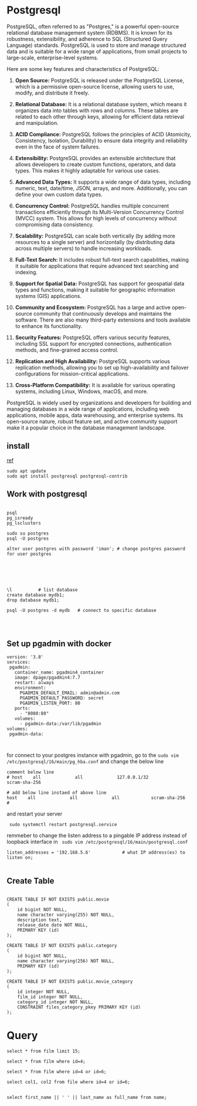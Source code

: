 # Postgresql

PostgreSQL, often referred to as "Postgres," is a powerful open-source relational database management system (RDBMS). It is known for its robustness, extensibility, and adherence to SQL (Structured Query Language) standards. PostgreSQL is used to store and manage structured data and is suitable for a wide range of applications, from small projects to large-scale, enterprise-level systems.

Here are some key features and characteristics of PostgreSQL:

1. **Open Source:** PostgreSQL is released under the PostgreSQL License, which is a permissive open-source license, allowing users to use, modify, and distribute it freely.

2. **Relational Database:** It is a relational database system, which means it organizes data into tables with rows and columns. These tables are related to each other through keys, allowing for efficient data retrieval and manipulation.

3. **ACID Compliance:** PostgreSQL follows the principles of ACID (Atomicity, Consistency, Isolation, Durability) to ensure data integrity and reliability even in the face of system failures.

4. **Extensibility:** PostgreSQL provides an extensible architecture that allows developers to create custom functions, operators, and data types. This makes it highly adaptable for various use cases.

5. **Advanced Data Types:** It supports a wide range of data types, including numeric, text, date/time, JSON, arrays, and more. Additionally, you can define your own custom data types.

6. **Concurrency Control:** PostgreSQL handles multiple concurrent transactions efficiently through its Multi-Version Concurrency Control (MVCC) system. This allows for high levels of concurrency without compromising data consistency.

7. **Scalability:** PostgreSQL can scale both vertically (by adding more resources to a single server) and horizontally (by distributing data across multiple servers) to handle increasing workloads.

8. **Full-Text Search:** It includes robust full-text search capabilities, making it suitable for applications that require advanced text searching and indexing.

9. **Support for Spatial Data:** PostgreSQL has support for geospatial data types and functions, making it suitable for geographic information systems (GIS) applications.

10. **Community and Ecosystem:** PostgreSQL has a large and active open-source community that continuously develops and maintains the software. There are also many third-party extensions and tools available to enhance its functionality.

11. **Security Features:** PostgreSQL offers various security features, including SSL support for encrypted connections, authentication methods, and fine-grained access control.

12. **Replication and High Availability:** PostgreSQL supports various replication methods, allowing you to set up high-availability and failover configurations for mission-critical applications.

13. **Cross-Platform Compatibility:** It is available for various operating systems, including Linux, Windows, macOS, and more.

PostgreSQL is widely used by organizations and developers for building and managing databases in a wide range of applications, including web applications, mobile apps, data warehousing, and enterprise systems. Its open-source nature, robust feature set, and active community support make it a popular choice in the database management landscape.


## install 
[ref](https://www.digitalocean.com/community/tutorials/how-to-install-postgresql-on-ubuntu-22-04-quickstart)

```
sudo apt update
sudo apt install postgresql postgresql-contrib

```


## Work with postgresql

```

psql
pg_isready
pg_lsclusters

sudo su postgres
psql -U postgres

alter user postgres with password 'iman'; # change postgres password for user postgres






\l          # list database
create database mydb1;
drop database mydb1;

psql -U postgres -d mydb   # connect to specific database




```


## Set up pgadmin with docker

```
version: '3.8'
services:
 pgadmin:
   container_name: pgadmin4_container
   image: dpage/pgadmin4:7.7
   restart: always
   environment:
     PGADMIN_DEFAULT_EMAIL: admin@admin.com
     PGADMIN_DEFAULT_PASSWORD: secret
     PGADMIN_LISTEN_PORT: 80
   ports:
     - "8080:80"
   volumes:
     - pgadmin-data:/var/lib/pgadmin
volumes:
 pgadmin-data:



```
 
for connect to your postgres instance with pgadmin, go to the `sudo vim /etc/postgresql/16/main/pg_hba.conf` and change the below line 

```
comment below line 
# host    all             all             127.0.0.1/32            scram-sha-256

# add below line instaed of above line
host    all             all             all            scram-sha-256
#

```
and restart your server
```
 sudo systemctl restart postgresql.service
```

remmeber to change the listen address to a pingable IP address instead of loopback interface in ` sudo vim /etc/postgresql/16/main/postgresql.conf`

```
listen_addresses = '192.168.5.6'            # what IP address(es) to listen on;


```


## Create Table
```

CREATE TABLE IF NOT EXISTS public.movie
(
    id bigint NOT NULL,
    name character varying(255) NOT NULL,
    description text,
    release_date date NOT NULL,
    PRIMARY KEY (id)
);

CREATE TABLE IF NOT EXISTS public.category
(
    id bigint NOT NULL,
    name character varying(256) NOT NULL,
    PRIMARY KEY (id)
);

CREATE TABLE IF NOT EXISTS public.movie_category
(
    id integer NOT NULL,
    film_id integer NOT NULL,
    category_id integer NOT NULL,
    CONSTRAINT files_category_pkey PRIMARY KEY (id)
);

```


# Query

```
select * from film limit 15;

select * from film where id=4;

select * from film where id=4 or id=6;

select col1, col2 from file where id=4 or id=6;


select first_name || ' ' || last_name as full_name from name;




```